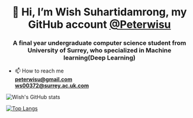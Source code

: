 
<!---
Peterwisu/Peterwisu is a ✨ special ✨ repository because its `README.md` (this file) appears on your GitHub profile.
You can click the Preview link to take a look at your changes.
--->
<h1 align="center">👋 Hi, I’m Wish Suhartidamrong, my GitHub account <a href='https://github.com/Peterwisu'> @Peterwisu<a></h1>
<h3 align="center">A final year undergraduate computer science student from University of Surrey, who specialized in Machine learning(Deep Learning) </h3>

- 📫 How to reach me <div>**peterwisu@gmail.com**</div> <div>**ws00372@surrey.ac.uk.com**</div>
                     
![Wish's GitHub stats](https://github-readme-stats.vercel.app/api?username=Peterwisu&show_icons=true&theme=onedark)
  
[![Top Langs](https://github-readme-stats.vercel.app/api/top-langs/?username=Peterwisu&layout=compact)](https://github.com/anuraghazra/github-readme-stats)
